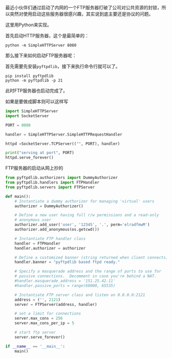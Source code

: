最近小伙伴们通过启动了内网的一个FTP服务器打破了公司对公共资源的封锁，所以突然对使用启动这些服务器很感兴趣，其实说到底主要还是协议的问题。

这里用Python来实现。

首先启动HTTP服务器，这个是最简单的：

```shell
python -m SimpleHTTPServer 8080
```

那么接下来如何启动FTP服务器呢：

首先需要先安装`pyftpdlib`，接下来执行命令行就可以了。

```shell
pip install pyftpdlib
python -m pyftpdlib -p 21
```

此时FTP服务器也启动完成了。

如果是要做成脚本则可以这样写

```python
import SimpleHTTPServer
import SocketServer

PORT = 8080

handler = SimpleHTTPServer.SimpleHTTPRequestHandler

httpd =SocketServer.TCPServer(("", PORT), handler)

print("serving at port", PORT)
httpd.serve_forever()
```

FTP服务器的启动从网上抄的

```python
from pyftpdlib.authorizers import DummyAuthorizer
from pyftpdlib.handlers import FTPHandler
from pyftpdlib.servers import FTPServer

def main():
    # Instantiate a dummy authorizer for managing 'virtual' users
    authorizer = DummyAuthorizer()

    # Define a new user having full r/w permissions and a read-only
    # anonymous user
    authorizer.add_user('user', '12345', '.', perm='elradfmwM')
    authorizer.add_anonymous(os.getcwd())

    # Instantiate FTP handler class
    handler = FTPHandler
    handler.authorizer = authorizer

    # Define a customized banner (string returned when client connects)
    handler.banner = "pyftpdlib based ftpd ready."

    # Specify a masquerade address and the range of ports to use for
    # passive connections.  Decomment in case you're behind a NAT.
    #handler.masquerade_address = '151.25.42.11'
    #handler.passive_ports = range(60000, 65535)

    # Instantiate FTP server class and listen on 0.0.0.0:2121
    address = ('', 2121)
    server = FTPServer(address, handler)

    # set a limit for connections
    server.max_cons = 256
    server.max_cons_per_ip = 5

    # start ftp server
    server.serve_forever()

if __name__ == '__main__':
    main()
```
